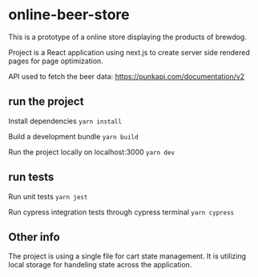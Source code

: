 # online-beer-store

This is a prototype of a online store displaying the products of brewdog. 

Project is a React application using next.js to create server side rendered pages for page optimization.

API used to fetch the beer data: https://punkapi.com/documentation/v2

## run the project

Install dependencies
`yarn install`

Build a development bundle
`yarn build`

Run the project locally on localhost:3000
`yarn dev`

## run tests

Run unit tests
`yarn jest`

Run cypress integration tests through cypress terminal
`yarn cypress`

## Other info

The project is using a single file for cart state management. It is utilizing local storage for handeling state across the application.

